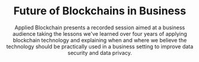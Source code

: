 ---
layout: "post"
title: "Future of Blockchains in Business"
subtitle: "Applied Blockchain presents a recorded session aimed at a business audience taking the lessons we've learned over four years of applying blockchain technology and explaining when and where we believe the technology should be practically used in a business setting to improve data security and data privacy."
image: "webinar-banner-b.jpg"
category: "Video"
link:
  type: "webinar"
  url: "webinar-blockchains"
---